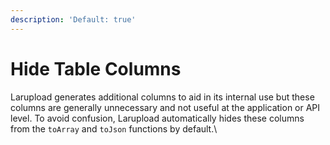 ```yaml
---
description: 'Default: true'
---
```


# Hide Table Columns

Larupload generates additional columns to aid in its internal use but these columns are generally unnecessary and not useful at the application or API level. To avoid confusion, Larupload automatically hides these columns from the `toArray` and `toJson` functions by default.\


